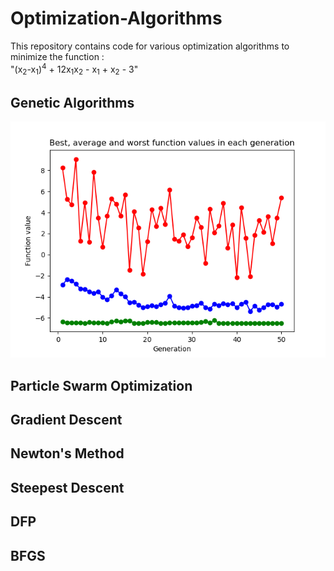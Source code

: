 # Optimization-Algorithms       
This repository contains code for various optimization algorithms to minimize the function : <br> "(x<sub>2</sub>-x<sub>1</sub>)<sup>4</sup> + 12x<sub>1</sub>x<sub>2</sub> - x<sub>1</sub> + x<sub>2</sub> - 3"
## Genetic Algorithms
![alt text](https://github.com/Shahil98/Optimization-Algorithms/blob/master/Genetic_Algorithms/GA.png?raw=true)
## Particle Swarm Optimization
## Gradient Descent
## Newton's Method
## Steepest Descent 
## DFP
## BFGS

